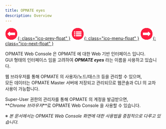 ```yaml
---
title: OPMATE eyes
description: Overview
---
```


<link rel="stylesheet" type="text/css" href="../css/opme.css">

<!-- Floating Menu -->
[prev]: # "none"
[menu]: index.html "목차"
[next]: Login.html "로그인"
[ico-prev]: img/icon/ico-prev.png
[ico-menu]: img/icon/ico-menu.png
[ico-next]: img/icon/ico-next.png
[![이전][ico-prev]{: class="ico-prev-float" }][prev]
[![목차][ico-menu]{: class="ico-menu-float" }][menu]
[![다음][ico-next]{: class="ico-next-float" }][next]

OPMATE Web Console 은 OPMATE 에 대한 Web 기반 인터페이스 입니다.  
GUI 형태의 인터페이스 임을 고려하여 **_OPMATE eyes_** 라는 이름을 사용하고 있습니다.  

웹 브라우저를 통해 OPMATE 의 사용자/노드/태스크 등을 관리할 수 있으며,  
모든 데이터는 OPMATE Master 서버에 저장되고 관리되므로 웹콘솔과 CLI 의 교차 사용이 가능합니다.  

Super-User 권한의 관리자를 통해 OPMATE 의 계정을 발급받으면,  
**_Chrome 브라우저_**로 OPMATE Web Console 을 사용할 수 있습니다.

※ _본 문서에서는 OPMATE Web Console 화면에 대한 사용법을 중점적으로 다루고 있습니다._
